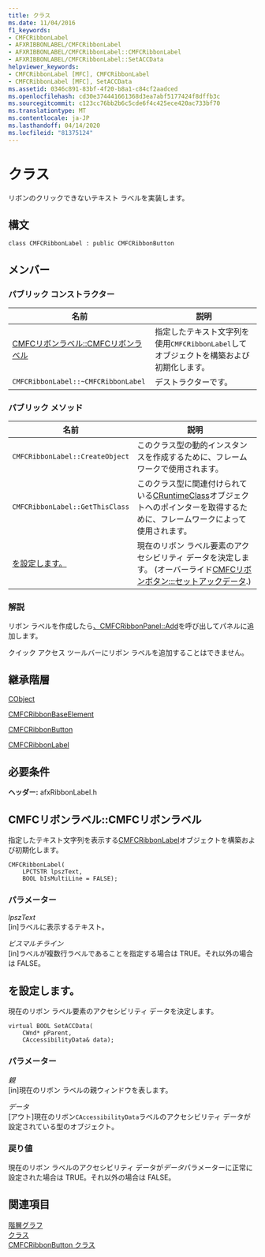 ```yaml
---
title: クラス
ms.date: 11/04/2016
f1_keywords:
- CMFCRibbonLabel
- AFXRIBBONLABEL/CMFCRibbonLabel
- AFXRIBBONLABEL/CMFCRibbonLabel::CMFCRibbonLabel
- AFXRIBBONLABEL/CMFCRibbonLabel::SetACCData
helpviewer_keywords:
- CMFCRibbonLabel [MFC], CMFCRibbonLabel
- CMFCRibbonLabel [MFC], SetACCData
ms.assetid: 0346c891-83bf-4f20-b8a1-c84cf2aadced
ms.openlocfilehash: cd30e374441661368d3ea7abf5177424f8dffb3c
ms.sourcegitcommit: c123cc76bb2b6c5cde6f4c425ece420ac733bf70
ms.translationtype: MT
ms.contentlocale: ja-JP
ms.lasthandoff: 04/14/2020
ms.locfileid: "81375124"
---
```

# <a name="cmfcribbonlabel-class"></a>クラス

リボンのクリックできないテキスト ラベルを実装します。

## <a name="syntax"></a>構文

```
class CMFCRibbonLabel : public CMFCRibbonButton
```

## <a name="members"></a>メンバー

### <a name="public-constructors"></a>パブリック コンストラクター

|名前|説明|
|----------|-----------------|
|[CMFCリボンラベル::CMFCリボンラベル](#cmfcribbonlabel)|指定したテキスト文字列を使用`CMFCRibbonLabel`してオブジェクトを構築および初期化します。|
|`CMFCRibbonLabel::~CMFCRibbonLabel`|デストラクターです。|

### <a name="public-methods"></a>パブリック メソッド

|名前|説明|
|----------|-----------------|
|`CMFCRibbonLabel::CreateObject`|このクラス型の動的インスタンスを作成するために、フレームワークで使用されます。|
|`CMFCRibbonLabel::GetThisClass`|このクラス型に関連付けられている[CRuntimeClass](../../mfc/reference/cruntimeclass-structure.md)オブジェクトへのポインターを取得するために、フレームワークによって使用されます。|
|[を設定します。](#setaccdata)|現在のリボン ラベル要素のアクセシビリティ データを決定します。 (オーバーライド[CMFCリボンボタン:::セットアックデータ](../../mfc/reference/cmfcribbonbutton-class.md#setaccdata).)|

### <a name="remarks"></a>解説

リボン ラベルを作成したら[、CMFCRibbonPanel::Add](../../mfc/reference/cmfcribbonpanel-class.md#add)を呼び出してパネルに追加します。

クイック アクセス ツールバーにリボン ラベルを追加することはできません。

## <a name="inheritance-hierarchy"></a>継承階層

[CObject](../../mfc/reference/cobject-class.md)

[CMFCRibbonBaseElement](../../mfc/reference/cmfcribbonbaseelement-class.md)

[CMFCRibbonButton](../../mfc/reference/cmfcribbonbutton-class.md)

[CMFCRibbonLabel](../../mfc/reference/cmfcribbonlabel-class.md)

## <a name="requirements"></a>必要条件

**ヘッダー:** afxRibbonLabel.h

## <a name="cmfcribbonlabelcmfcribbonlabel"></a><a name="cmfcribbonlabel"></a>CMFCリボンラベル::CMFCリボンラベル

指定したテキスト文字列を表示する[CMFCRibbonLabel](../../mfc/reference/cmfcribbonlabel-class.md)オブジェクトを構築および初期化します。

```
CMFCRibbonLabel(
    LPCTSTR lpszText,
    BOOL bIsMultiLine = FALSE);
```

### <a name="parameters"></a>パラメーター

*lpszText*<br/>
[in]ラベルに表示するテキスト。

*ビスマルチライン*<br/>
[in]ラベルが複数行ラベルであることを指定する場合は TRUE。それ以外の場合は FALSE。

## <a name="cmfcribbonlabelsetaccdata"></a><a name="setaccdata"></a>を設定します。

現在のリボン ラベル要素のアクセシビリティ データを決定します。

```
virtual BOOL SetACCData(
    CWnd* pParent,
    CAccessibilityData& data);
```

### <a name="parameters"></a>パラメーター

*親*<br/>
[in]現在のリボン ラベルの親ウィンドウを表します。

*データ*<br/>
[アウト]現在のリボン`CAccessibilityData`ラベルのアクセシビリティ データが設定されている型のオブジェクト。

### <a name="return-value"></a>戻り値

現在のリボン ラベルのアクセシビリティ データが*データ*パラメーターに正常に設定された場合は TRUE。それ以外の場合は FALSE。

## <a name="see-also"></a>関連項目

[階層グラフ](../../mfc/hierarchy-chart.md)<br/>
[クラス](../../mfc/reference/mfc-classes.md)<br/>
[CMFCRibbonButton クラス](../../mfc/reference/cmfcribbonbutton-class.md)
